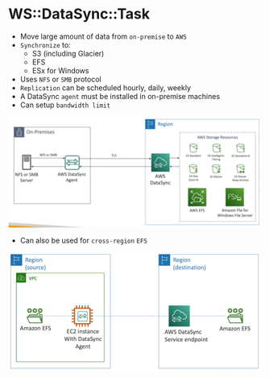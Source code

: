 # WS::DataSync::Task

- Move large amount of data from `on-premise` to `AWS`
- `Synchronize` to:
  - S3 (including Glacier)
  - EFS
  - ESx for Windows
- Uses `NFS` or `SMB` protocol
- `Replication` can be scheduled hourly, daily, weekly
- A DataSync `agent` must be installed in on-premise machines
- Can setup `bandwidth limit`

![DataSync](.images/datasync.png)

- Can also be used for `cross-region` `EFS`

![DataSync EFS](.images/datasync-efs.png)
